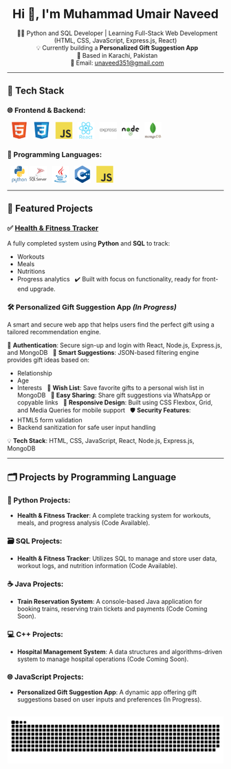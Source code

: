 <h1 align="center">Hi 👋, I'm Muhammad Umair Naveed</h1>

<p align="center">
  🧑‍💻 Python and SQL Developer | Learning Full-Stack Web Development (HTML, CSS, JavaScript, Express.js, React)<br/>
  💡 Currently building a <strong>Personalized Gift Suggestion App</strong><br/>
  📍 Based in Karachi, Pakistan<br/>
  📧 Email: <a href="mailto:unaveed351@gmail.com">unaveed351@gmail.com</a><br/>
</p>

---

## 🚀 Tech Stack

### 🌐 Frontend & Backend:
<p align="left">
  <img src="https://raw.githubusercontent.com/devicons/devicon/master/icons/html5/html5-original.svg" alt="HTML5" width="40" height="40"/>
  <img src="https://raw.githubusercontent.com/devicons/devicon/master/icons/css3/css3-original.svg" alt="CSS3" width="40" height="40"/>
  <img src="https://raw.githubusercontent.com/devicons/devicon/master/icons/javascript/javascript-original.svg" alt="JavaScript" width="40" height="40"/>
  <img src="https://raw.githubusercontent.com/devicons/devicon/master/icons/react/react-original-wordmark.svg" alt="React" width="40" height="40"/>
  <img src="https://raw.githubusercontent.com/devicons/devicon/master/icons/express/express-original-wordmark.svg" alt="Express.js" width="40" height="40"/>
  <img src="https://raw.githubusercontent.com/devicons/devicon/master/icons/nodejs/nodejs-original-wordmark.svg" alt="Node.js" width="40" height="40"/>
  <img src="https://raw.githubusercontent.com/devicons/devicon/master/icons/mongodb/mongodb-original-wordmark.svg" alt="MongoDB" width="40" height="40"/>
</p>

### 🧠 Programming Languages:
<p align="left">
  <img src="https://raw.githubusercontent.com/devicons/devicon/master/icons/python/python-original-wordmark.svg" alt="Python" width="40" height="40"/>
  <img src="https://raw.githubusercontent.com/devicons/devicon/master/icons/microsoftsqlserver/microsoftsqlserver-original-wordmark.svg" alt="Microsoft SQL Server" width="40" height="40"/>
  <img src="https://raw.githubusercontent.com/devicons/devicon/master/icons/java/java-original.svg" alt="Java" width="40" height="40"/>
  <img src="https://raw.githubusercontent.com/devicons/devicon/master/icons/cplusplus/cplusplus-original.svg" alt="C++" width="40" height="40"/>
  <img src="https://raw.githubusercontent.com/devicons/devicon/master/icons/javascript/javascript-original.svg" alt="JavaScript" width="40" height="40"/>
</p>

---

## 📌 Featured Projects

### ✅ [Health & Fitness Tracker](https://github.com/Umair-Naveed21/health-fitness-tracker)
A fully completed system using **Python** and **SQL** to track:
- Workouts
- Meals
- Nutritions
- Progress analytics  
✔️ Built with focus on functionality, ready for front-end upgrade.

### 🛠️ Personalized Gift Suggestion App *(In Progress)*

A smart and secure web app that helps users find the perfect gift using a tailored recommendation engine.

🔐 **Authentication**: Secure sign-up and login with React, Node.js, Express.js, and MongoDB  
🎁 **Smart Suggestions**: JSON-based filtering engine provides gift ideas based on:
- Relationship
- Age
- Interests
 
💾 **Wish List**: Save favorite gifts to a personal wish list in MongoDB  
🔗 **Easy Sharing**: Share gift suggestions via WhatsApp or copyable links  
📱 **Responsive Design**: Built using CSS Flexbox, Grid, and Media Queries for mobile support  
🛡️ **Security Features**:
- HTML5 form validation
- Backend sanitization for safe user input handling  

💡 **Tech Stack**: HTML, CSS, JavaScript, React, Node.js, Express.js, MongoDB

---

## 🗂️ Projects by Programming Language

### 🐍 Python Projects:
- **Health & Fitness Tracker**: A complete tracking system for workouts, meals, and progress analysis (Code Available).

### 🗃️ SQL Projects:
- **Health & Fitness Tracker**: Utilizes SQL to manage and store user data, workout logs, and nutrition information (Code Available).

### ☕ Java Projects:
- **Train Reservation System**: A console-based Java application for booking trains, reserving train tickets and payments (Code Coming Soon).

### 💻 C++ Projects:
- **Hospital Management System**: A data structures and algorithms-driven system to manage hospital operations (Code Coming Soon).

### 🌐 JavaScript Projects:
- **Personalized Gift Suggestion App**: A dynamic app offering gift suggestions based on user inputs and preferences (In Progress).
  
<p align="center">
  <img src="https://raw.githubusercontent.com/Platane/snk/output/github-contribution-grid-snake-dark.svg" alt="snake animation"/>
</p>
